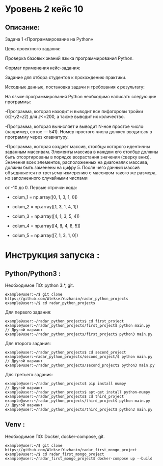 # Уровень 2 кейс 10
## Описание:
Задача 1 «Программирование на Python»

Цель проектного задания:

Проверка базовых знаний языка программирования Python.

Формат применения кейс-задания:

Задание для отбора студентов к прохождению практики.

Исходные данные, постановка задачи и требования к результату:

На языке программирования Python необходимо написать следующие программы:

-Программа, которая находит и выводит все пифагоровы тройки (𝑥2+𝑦2=𝑧2) для 𝑧<=200, а также выводит их
количество.

-Программа, которая вычисляет и выводит N-ное простое число (например, сотое — 541). Номер простого
числа должен вводиться в программу через клавиатуру.

-Программа, которая создаёт массив, столбцы которого идентичны заданным массивам. Элементы
массива в каждом его столбце должны быть отсортированы в порядке возрастания значения (сверху вниз).
Значения всех элементов, расположенных на диагоналях массива, должны быть заменены на цифру 5. После
чего данный массив объединяется по третьему измерению с массивом такого же размера, но заполненного
случайными числами

от -10 до 0. Первые строчки кода:

- colum_1 = np.array([0, 1, 3, 1, 0])

- colum_2 = np.array([1, 3, 1, 4, 1])

- colum_3 = np.array([4, 1, 3, 5, 4])

- colum_4 = np.array([4, 8, 4, 8, 5])

- colum_5 = np.array([7, 1, 3, 1, 0])

# Инструкция запуска :
## Python/Python3 :
Необходимое ПО: python 3.*, git.
```console
example@user:~/$ git clone https://github.com/AlekseiYuzhanin/radar_python_projects
example@user:~/$ cd radar_python_projects
```
Для первого задания:
```console
example@user:~/radar_python_projects$ cd first_project
example@user:~/radar_python_projects/first_project$ python main.py
// Другой вариант
example@user:~/radar_python_projects/first_project$ python3 main.py
```
Для второго задания:
```console
example@user:~/radar_python_projects$ cd second_project
example@user:~radar_python_projects/second_project/$ python main.py
// Другой вариант
example@user:~/radar_python_projects/second_project$ python3 main.py
```
Для третьего задания:
```console
example@user:~/radar_python_projects$ pip install numpy
// Другой вариант
example@user:~/radar_python_projects$ apt-get install python-numpy
example@user:~/radar_python_projects$ cd third_project
example@user:~/radar_python_projects/third_project$ python main.py
// Другой вариант
example@user:~/radar_python_projects/third_project$ python3 main.py
```
## Venv :
Необходимое ПО: Docker, docker-compose, git.
```console
example@user:~/$ git clone https://github.com/AlekseiYuzhanin/radar_first_mongo_project
example@user:~/$ cd radar_first_mongo_project
example@user:~/radar_first_mongo_project$ docker-compose up --build
```

